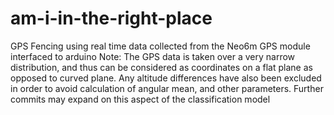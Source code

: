 # am-i-in-the-right-place
GPS Fencing using real time data collected from the Neo6m GPS module interfaced to arduino
Note: The GPS data is taken over a very narrow distribution, and thus can be considered as coordinates on a flat plane as opposed to curved plane. Any altitude differences have also been excluded in order to avoid calculation of angular mean, and other parameters. Further commits may expand on this aspect of the classification model

